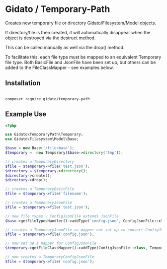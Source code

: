 # Gidato / Temporary-Path

Creates new temporary file or directory Gidato/Filesystem/Model objects.

If directory/file is then created, it will automatically disappear when the object is destroyed via the destruct method.

This can be called manually as well via the drop() method.

To facilitate this, each file type must be mapped to an equivalent Temporary file type.  Both BasicFile and JsonFile have been set up, but others can be added to the FileClassMapper - see examples below.

## Installation
```

composer require gidato/temporary-path

```

## Example Use

```php
<?php

use Gidato\TemporaryPath\Temporary;
use Gidato\Filesystem\Model\Base;

$base = new Base('/filesbase');
$temporary =  new Temporary($base->directory('tmp'));

// creates a TemporaryDirectory
$file = $temporary->file('test.json');
$directory = $temporary->directory();
$directory->create();
$directory->drop();

// creates a TemporaryBasicFile
$file = $temporary->file('filename');

// creates a TemporaryJsonFile
$file = $temporary->file('test.json');

// new file types - ConfigJsonFile extends JsonFile
$base->getFileTypesHandler()->addType('config.json', ConfigJsonFile::class);

// creates a TemporaryJsonFile as mapper not set up to convert ConfigJsonFile to anything else
$file = $temporary->file('config.json');

// now set up a mapper for ConfigJsonFile
$temporary->getFileClassMapper()->addType(ConfigJsonFile::class, TemporaryConfigJsonFile::class);

// now creates a TemporaryConfigJsonFile
$file = $temporary->file('config.json');

```
